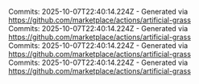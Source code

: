 Commits: 2025-10-07T22:40:14.224Z - Generated via https://github.com/marketplace/actions/artificial-grass
<br>
Commits: 2025-10-07T22:40:14.224Z - Generated via https://github.com/marketplace/actions/artificial-grass
<br>
Commits: 2025-10-07T22:40:14.224Z - Generated via https://github.com/marketplace/actions/artificial-grass
<br>
Commits: 2025-10-07T22:40:14.224Z - Generated via https://github.com/marketplace/actions/artificial-grass
<br>
